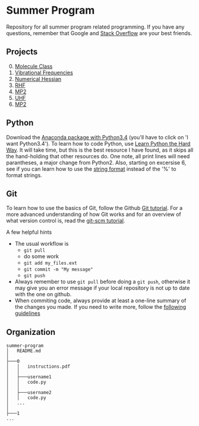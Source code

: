Summer Program
==============

Repository for all summer program related programming. If you have any questions,
remember that Google and [Stack Overflow](http://stackoverflow.com/) are your best
friends.

Projects
--------

<ol start="0">
  <li><a href="https://github.com/CCQC/summer-program/blob/master/0/instructions.pdf">Molecule Class</a></li>
  <li><a href="https://github.com/CCQC/summer-program/blob/master/1/instructions.pdf">Vibrational Frequencies</a></li>
  <li><a href="https://github.com/CCQC/summer-program/blob/master/2/instructions.pdf">Numerical Hessian</a></li>
  <li><a href="https://github.com/CCQC/summer-program/blob/master/3/instructions.pdf">RHF</a></li>
  <li><a href="https://github.com/CCQC/summer-program/blob/master/4/instructions.pdf">MP2</a></li>
  <li><a href="https://github.com/CCQC/summer-program/blob/master/5/instructions.pdf">UHF</a></li>
  <li><a href="https://github.com/CCQC/summer-program/blob/master/6/instructions.pdf">MP2</a></li>
</ol>


Python
------
Download the [Anaconda package with Python3.4](http://continuum.io/downloads#34)
(you'll have to click on 'I want Python3.4'). To learn how to code Python, use
[Learn Python the Hard Way](http://learnpythonthehardway.org/book/). It will take
time, but this is the best resource I have found, as it skips all the hand-holding
that other resources do. One note, all print lines will need parantheses, a major
change from Python2. Also, starting on excersise 6, see if you can learn how to use
the [string format](https://docs.python.org/3.5/library/string.html#string-formatting)
instead of the '%' to format strings.

Git
---
To learn how to use the basics of Git, follow the Github [Git
tutorial](https://try.github.io/). For a more advanced understanding of how Git
works and for an overview of what version control is, read the [git-scm
tutorial](http://git-scm.com/book/en/v2/Getting-Started-About-Version-Control).

A few helpful hints
* The usual workflow is
    - `git pull`
    - do some work
    - `git add my_files.ext`
    - `git commit -m "My message"`
    - `git push`
* Always remember to use `git pull` before doing a `git push`, otherwise it 
may give you an error message if your local repository is not up to date with
the one on github.
* When commiting code, always provide at least a one-line summary of the
changes you made. If you need to write more, follow the [following
guidelines](http://chris.beams.io/posts/git-commit/)


Organization
------------

 ```
summer-program
│   README.md
│
├───0
│   │   instructions.pdf
│   │
│   ├───username1
│   │   code.py
│   │
│   ├───username2
│   │   code.py
│   ...
│
├───1
...
```

